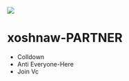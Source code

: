 ![](https://media.discordapp.net/attachments/848452382278811648/848589463495770132/image0_1.gif)
# xoshnaw-PARTNER
* Colldown
* Anti Everyone-Here
* Join Vc
